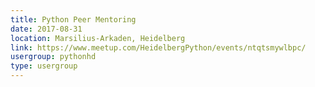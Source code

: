 ```yaml
---
title: Python Peer Mentoring
date: 2017-08-31
location: Marsilius-Arkaden, Heidelberg
link: https://www.meetup.com/HeidelbergPython/events/ntqtsmywlbpc/
usergroup: pythonhd
type: usergroup
---
```

